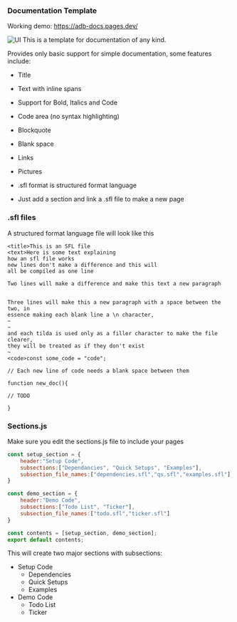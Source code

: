 ### Documentation Template
Working demo: https://adb-docs.pages.dev/

![UI](https://github.com/user-attachments/assets/1ac82e61-2ad9-4221-8fae-7e07b6d60fbc)
This is a template for documentation of any kind.

Provides only basic support for simple documentation, some features include:
  - Title
  - Text with inline spans
  - Support for Bold, Italics and Code
  - Code area (no syntax highlighting)
  - Blockquote
  - Blank space
  - Links
  - Pictures

- .sfl format is structured format language
- Just add a section and link a .sfl file to make a new page

### .sfl files
A structured format language file will look like this
```text
<title>This is an SFL file
<text>Here is some text explaining
how an sfl file works
new lines don't make a difference and this will
all be compiled as one line

Two lines will make a difference and make this text a new paragraph


Three lines will make this a new paragraph with a space between the two, in
essence making each blank line a \n character, 
~
~
and each tilda is used only as a filler character to make the file clearer,
they will be treated as if they don't exist
~
<code>const some_code = "code";

// Each new line of code needs a blank space between them

function new_doc(){

// TODO

}
```

### Sections.js
Make sure you edit the sections.js file to include your pages
```javascript
const setup_section = {
    header:"Setup Code",
    subsections:["Dependancies", "Quick Setups", "Examples"],
    subsection_file_names:["dependencies.sfl","qs.sfl","examples.sfl"]
}

const demo_section = {
    header:"Demo Code",
    subsections:["Todo List", "Ticker"],
    subsection_file_names:["todo.sfl","ticker.sfl"]
}

const contents = [setup_section, demo_section];
export default contents;
```

This will create two major sections with subsections:
- Setup Code
    - Dependencies
    - Quick Setups
    - Examples
- Demo Code
    - Todo List
    - Ticker
 
  
